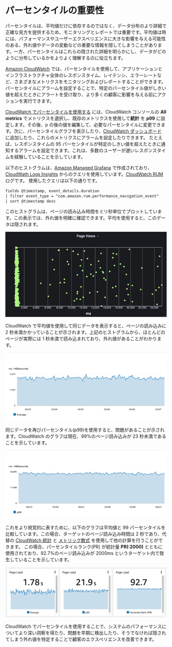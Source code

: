 # パーセンタイルの重要性

パーセンタイルは、平均値だけに依存するのではなく、データ分布のより詳細で正確な見方を提供するため、モニタリングとレポートでは重要です。平均値は時には、パフォーマンスやユーザーエクスペリエンスに大きな影響を与える可能性のある、外れ値やデータの変動などの重要な情報を隠してしまうことがあります。一方、パーセンタイルはこれらの隠された詳細を明らかにし、データがどのように分布しているかをよりよく理解するのに役立ちます。 

[Amazon CloudWatch](https://aws.amazon.com/cloudwatch/) では、パーセンタイルを使用して、アプリケーションとインフラストラクチャ全体のレスポンスタイム、レイテンシ、エラーレートなど、さまざまなメトリクスをモニタリングおよびレポートすることができます。パーセンタイルにアラームを設定することで、特定のパーセンタイル値がしきい値を超えたときにアラートを受け取り、より多くの顧客に影響を与える前にアクションを実行できます。 

[CloudWatch でパーセンタイルを使用する](https://docs.aws.amazon.com/AmazonCloudWatch/latest/monitoring/cloudwatch_concepts.html#Percentiles) には、CloudWatch コンソールの **All metrics** でメトリクスを選択し、既存のメトリクスを使用して**統計** を **p99** に設定します。その後、p の後の値を編集して、必要なパーセンタイルに変更できます。次に、パーセンタイルグラフを表示したり、[CloudWatch ダッシュボード](https://docs.aws.amazon.com/AmazonCloudWatch/latest/monitoring/CloudWatch_Dashboards.html) に追加したり、これらのメトリクスにアラームを設定したりできます。 たとえば、レスポンスタイムの 95 パーセンタイルが特定のしきい値を超えたときに通知するアラームを設定できます。これは、多数のユーザーが遅いレスポンスタイムを経験していることを示しています。

以下のヒストグラムは、[Amazon Managed Grafana](https://aws.amazon.com/grafana/) で作成されており、[CloudWath Logs Insights](https://docs.aws.amazon.com/AmazonCloudWatch/latest/logs/AnalyzingLogData.html) からのクエリを使用しています。[CloudWatch RUM](https://docs.aws.amazon.com/AmazonCloudWatch/latest/monitoring/CloudWatch-RUM.html) ログです。 使用したクエリは以下の通りです。

```
fields @timestamp, event_details.duration
| filter event_type = "com.amazon.rum.performance_navigation_event"
| sort @timestamp desc
```

このヒストグラムは、ページの読み込み時間をミリ秒単位でプロットしています。この表示では、外れ値を明確に確認できます。平均を使用すると、このデータは隠されます。

![ヒストグラム](../../../../images/percentiles-histogram.png)

CloudWatch で平均値を使用して同じデータを表示すると、ページの読み込みに 2 秒未満かかっていることが示されます。上記のヒストグラムから、ほとんどのページが実際には 1 秒未満で読み込まれており、外れ値があることがわかります。

![ヒストグラム](../../../../images/percentiles-average.png)

同じデータを再びパーセンタイル(p99)を使用すると、問題があることが示されます。CloudWatch のグラフは現在、99%のページ読み込みが 23 秒未満であることを示しています。

![ヒストグラム](../../../../images/percentiles-p99.png)

これをより視覚的に表すために、以下のグラフは平均値と 99 パーセンタイルを比較しています。この場合、ターゲットのページ読み込み時間は 2 秒であり、代替の [CloudWatch 統計](https://docs.aws.amazon.com/AmazonCloudWatch/latest/monitoring/Statistics-definitions.html#Percentile-versus-Trimmed-Mean) と [メトリック数式](https://docs.aws.amazon.com/AmazonCloudWatch/latest/monitoring/using-metric-math.html) を使用して他の計算を行うことができます。 この場合、パーセンタイルランク(PR) が統計量 **PR(:2000)** とともに使用されており、92.7%のページ読み込みが 2000ms というターゲット内で発生していることを示しています。

![ヒストグラム](../../../../images/percentiles-comparison.png)

CloudWatch でパーセンタイルを使用することで、システムのパフォーマンスについてより深い洞察を得たり、問題を早期に検出したり、そうでなければ隠されてしまう外れ値を特定することで顧客のエクスペリエンスを改善できます。
